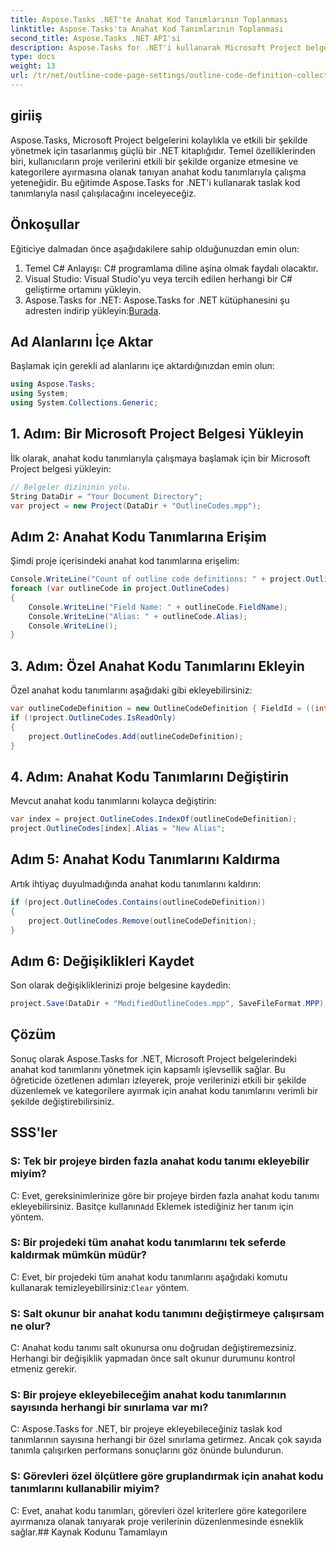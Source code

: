 ```yaml
---
title: Aspose.Tasks .NET'te Anahat Kod Tanımlarının Toplanması
linktitle: Aspose.Tasks'ta Anahat Kod Tanımlarının Toplanması
second_title: Aspose.Tasks .NET API'si
description: Aspose.Tasks for .NET'i kullanarak Microsoft Project belgelerindeki anahat kodu tanımlarını nasıl değiştireceğinizi öğrenin. Proje verilerinizin zahmetsizce sınıflandırılması.
type: docs
weight: 13
url: /tr/net/outline-code-page-settings/outline-code-definition-collection/
---
```

## giriiş
Aspose.Tasks, Microsoft Project belgelerini kolaylıkla ve etkili bir şekilde yönetmek için tasarlanmış güçlü bir .NET kitaplığıdır. Temel özelliklerinden biri, kullanıcıların proje verilerini etkili bir şekilde organize etmesine ve kategorilere ayırmasına olanak tanıyan anahat kodu tanımlarıyla çalışma yeteneğidir. Bu eğitimde Aspose.Tasks for .NET'i kullanarak taslak kod tanımlarıyla nasıl çalışılacağını inceleyeceğiz.
## Önkoşullar
Eğiticiye dalmadan önce aşağıdakilere sahip olduğunuzdan emin olun:
1. Temel C# Anlayışı: C# programlama diline aşina olmak faydalı olacaktır.
2. Visual Studio: Visual Studio'yu veya tercih edilen herhangi bir C# geliştirme ortamını yükleyin.
3.  Aspose.Tasks for .NET: Aspose.Tasks for .NET kütüphanesini şu adresten indirip yükleyin:[Burada](https://releases.aspose.com/tasks/net/).

## Ad Alanlarını İçe Aktar
Başlamak için gerekli ad alanlarını içe aktardığınızdan emin olun:
```csharp
using Aspose.Tasks;
using System;
using System.Collections.Generic;

```
## 1. Adım: Bir Microsoft Project Belgesi Yükleyin
İlk olarak, anahat kodu tanımlarıyla çalışmaya başlamak için bir Microsoft Project belgesi yükleyin:
```csharp
// Belgeler dizininin yolu.
String DataDir = "Your Document Directory";
var project = new Project(DataDir + "OutlineCodes.mpp");
```
## Adım 2: Anahat Kodu Tanımlarına Erişim
Şimdi proje içerisindeki anahat kod tanımlarına erişelim:
```csharp
Console.WriteLine("Count of outline code definitions: " + project.OutlineCodes.Count);
foreach (var outlineCode in project.OutlineCodes)
{
	Console.WriteLine("Field Name: " + outlineCode.FieldName);
	Console.WriteLine("Alias: " + outlineCode.Alias);
	Console.WriteLine();
}
```
## 3. Adım: Özel Anahat Kodu Tanımlarını Ekleyin
Özel anahat kodu tanımlarını aşağıdaki gibi ekleyebilirsiniz:
```csharp
var outlineCodeDefinition = new OutlineCodeDefinition { FieldId = ((int)ExtendedAttributeTask.OutlineCode3).ToString("D"), Alias = "My Outline Code" };
if (!project.OutlineCodes.IsReadOnly)
{
    project.OutlineCodes.Add(outlineCodeDefinition);
}
```
## 4. Adım: Anahat Kodu Tanımlarını Değiştirin
Mevcut anahat kodu tanımlarını kolayca değiştirin:
```csharp
var index = project.OutlineCodes.IndexOf(outlineCodeDefinition);
project.OutlineCodes[index].Alias = "New Alias";
```
## Adım 5: Anahat Kodu Tanımlarını Kaldırma
Artık ihtiyaç duyulmadığında anahat kodu tanımlarını kaldırın:
```csharp
if (project.OutlineCodes.Contains(outlineCodeDefinition))
{
    project.OutlineCodes.Remove(outlineCodeDefinition);
}
```
## Adım 6: Değişiklikleri Kaydet
Son olarak değişikliklerinizi proje belgesine kaydedin:
```csharp
project.Save(DataDir + "ModifiedOutlineCodes.mpp", SaveFileFormat.MPP);
```

## Çözüm
Sonuç olarak Aspose.Tasks for .NET, Microsoft Project belgelerindeki anahat kod tanımlarını yönetmek için kapsamlı işlevsellik sağlar. Bu öğreticide özetlenen adımları izleyerek, proje verilerinizi etkili bir şekilde düzenlemek ve kategorilere ayırmak için anahat kodu tanımlarını verimli bir şekilde değiştirebilirsiniz.
## SSS'ler
### S: Tek bir projeye birden fazla anahat kodu tanımı ekleyebilir miyim?
 C: Evet, gereksinimlerinize göre bir projeye birden fazla anahat kodu tanımı ekleyebilirsiniz. Basitçe kullanın`Add` Eklemek istediğiniz her tanım için yöntem.
### S: Bir projedeki tüm anahat kodu tanımlarını tek seferde kaldırmak mümkün müdür?
 C: Evet, bir projedeki tüm anahat kodu tanımlarını aşağıdaki komutu kullanarak temizleyebilirsiniz:`Clear` yöntem.
### S: Salt okunur bir anahat kodu tanımını değiştirmeye çalışırsam ne olur?
C: Anahat kodu tanımı salt okunursa onu doğrudan değiştiremezsiniz. Herhangi bir değişiklik yapmadan önce salt okunur durumunu kontrol etmeniz gerekir.
### S: Bir projeye ekleyebileceğim anahat kodu tanımlarının sayısında herhangi bir sınırlama var mı?
C: Aspose.Tasks for .NET, bir projeye ekleyebileceğiniz taslak kod tanımlarının sayısına herhangi bir özel sınırlama getirmez. Ancak çok sayıda tanımla çalışırken performans sonuçlarını göz önünde bulundurun.
### S: Görevleri özel ölçütlere göre gruplandırmak için anahat kodu tanımlarını kullanabilir miyim?
C: Evet, anahat kodu tanımları, görevleri özel kriterlere göre kategorilere ayırmanıza olanak tanıyarak proje verilerinin düzenlenmesinde esneklik sağlar.## Kaynak Kodunu Tamamlayın